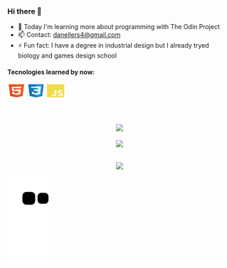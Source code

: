### Hi there 👋

- 🌱 Today I'm learning more about programming with The Odin Project
- 📫 Contact: danellers4@gmail.com
- ⚡ Fun fact: I have a degree in industrial design but I already tryed biology and games design school

<div style="display: inline_block">
  <h4>Tecnologies learned by now:</h4>
  <img align="center" alt="logo-HTML" height="30" width="40" src="https://raw.githubusercontent.com/devicons/devicon/master/icons/html5/html5-original.svg">
  <img align="center" alt="logo-CSS" height="30" width="40" src="https://raw.githubusercontent.com/devicons/devicon/master/icons/css3/css3-original.svg">
  <img align="center" alt="logo-Js" height="30" width="40" src="https://raw.githubusercontent.com/devicons/devicon/master/icons/javascript/javascript-plain.svg">
</div>

##
<br><div align="center">
  <a href="https://github.com/danellers">
  <img height="180em" src="https://github-readme-stats.vercel.app/api?username=danellers&show_icons=true&theme=dark&include_all_commits=true&count_private=true"/><br><br>
  <img height="180em" src="https://github-readme-stats.vercel.app/api/top-langs/?username=danellers&layout=compact&langs_count=7&theme=dark"/><br><br>
</div>
  
<div align="center"> 
  <a href="https://www.linkedin.com/in/danellers4/" target="_blank"><img src="https://img.shields.io/badge/-LinkedIn-%230077B5?style=for-the-badge&logo=linkedin&logoColor=white" target="_blank"></a> 
</div>

![Snake animation](https://github.com/danellers/danellers/blob/output/github-contribution-grid-snake.svg)
  
